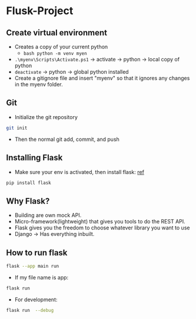 # Flusk-Project

## Create virtual environment
- Creates a copy of your current python
    - ```bash python -m venv myen ```
- ```.\myenv\Scripts\Activate.ps1``` -> activate -> python -> local copy of python
- ```deactivate``` -> python -> global python installed
- Create a gitignore file and insert "myenv" so that it ignores any changes in the myenv folder.

## Git
- Initialize the git repository
```sh
git init
```
- Then the normal git add, commit, and push

## Installing Flask
- Make sure your env is activated, then install flask: [ref](https://flask.palletsprojects.com/en/3.0.x/installation/)
```sh
pip install flask
```

## Why Flask?
- Building are own mock API.
- Micro-framework(lightweight) that gives you tools to do the REST API.
- Flask gives you the freedom to choose whatever library you want to use
- Django -> Has everything inbuilt.

## How to run flask
```sh
flask --app main run
```

- If my file name is app:
```sh  
flask run 
```

- For development:
```sh  
flask run  --debug
```